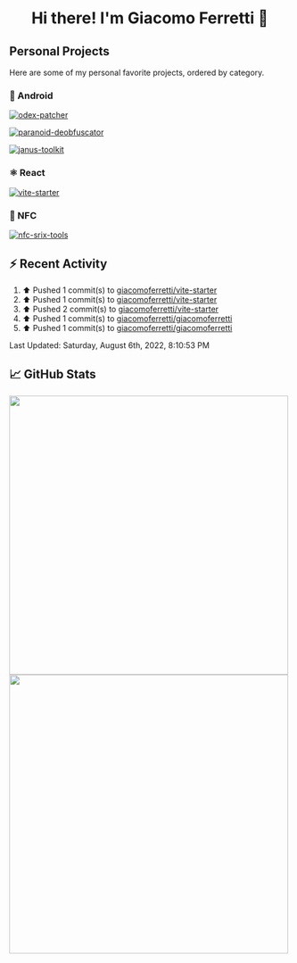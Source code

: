 <h1 align='center'>
  Hi there! I'm Giacomo Ferretti 👋
</h1>

<!--I'm Giacomo Ferretti, a student from Italy, full-stack developer and designer.-->

## Personal Projects

Here are some of my personal favorite projects, ordered by category.

### 🤖 Android
[![odex-patcher](https://github-readme-stats.vercel.app/api/pin/?username=giacomoferretti&repo=odex-patcher&bg_color=1E192F&title_color=7448FF&text_color=FFFFFF&hide_border=true)](https://github.com/giacomoferretti/odex-patcher)

[![paranoid-deobfuscator](https://github-readme-stats.vercel.app/api/pin/?username=giacomoferretti&repo=paranoid-deobfuscator&bg_color=1E192F&title_color=7448FF&text_color=FFFFFF&hide_border=true)](https://github.com/giacomoferretti/paranoid-deobfuscator)

[![janus-toolkit](https://github-readme-stats.vercel.app/api/pin/?username=giacomoferretti&repo=janus-toolkit&bg_color=1E192F&title_color=7448FF&text_color=FFFFFF&hide_border=true)](https://github.com/giacomoferretti/janus-toolkit)

<!--[![apk-modding-tools](https://github-readme-stats.vercel.app/api/pin/?username=giacomoferretti&repo=apk-modding-tools&bg_color=1E192F&title_color=7448FF&text_color=FFFFFF&hide_border=true)](https://github.com/giacomoferretti/apk-modding-tools)-->

### ⚛️ React
[![vite-starter](https://github-readme-stats.vercel.app/api/pin/?username=giacomoferretti&repo=vite-starter&bg_color=1E192F&title_color=7448FF&text_color=FFFFFF&hide_border=true)](https://github.com/giacomoferretti/vite-starter)

<!--### 📶 Wi-Fi
[![chopper](https://github-readme-stats.vercel.app/api/pin/?username=giacomoferretti&repo=chopper&bg_color=1E192F&title_color=7448FF&text_color=FFFFFF&hide_border=true)](https://github.com/giacomoferretti/chopper)

[![chopper-go](https://github-readme-stats.vercel.app/api/pin/?username=giacomoferretti&repo=chopper-go&bg_color=1E192F&title_color=7448FF&text_color=FFFFFF&hide_border=true)](https://github.com/giacomoferretti/chopper-go)-->

### 📶 NFC
[![nfc-srix-tools](https://github-readme-stats.vercel.app/api/pin/?username=giacomoferretti&repo=nfc-srix-tools&bg_color=1E192F&title_color=7448FF&text_color=FFFFFF&hide_border=true)](https://github.com/giacomoferretti/nfc-srix-tools)

## ⚡ Recent Activity

<!--RECENT_ACTIVITY:start-->
1. ⬆️ Pushed 1 commit(s) to [giacomoferretti/vite-starter](https://github.com/giacomoferretti/vite-starter)
2. ⬆️ Pushed 1 commit(s) to [giacomoferretti/vite-starter](https://github.com/giacomoferretti/vite-starter)
3. ⬆️ Pushed 2 commit(s) to [giacomoferretti/vite-starter](https://github.com/giacomoferretti/vite-starter)
4. ⬆️ Pushed 1 commit(s) to [giacomoferretti/giacomoferretti](https://github.com/giacomoferretti/giacomoferretti)
5. ⬆️ Pushed 1 commit(s) to [giacomoferretti/giacomoferretti](https://github.com/giacomoferretti/giacomoferretti)
<!--RECENT_ACTIVITY:end-->

<!--RECENT_ACTIVITY:last_update-->
Last Updated: Saturday, August 6th, 2022, 8:10:53 PM
<!--RECENT_ACTIVITY:last_update_end-->

## 📈 GitHub Stats

<img src="https://github-readme-stats.vercel.app/api?username=giacomoferretti&show_icons=true&bg_color=1E192F&title_color=7448FF&text_color=FFFFFF&icon_color=7448FF&hide_border=true&include_all_commits=true&count_private=true)" width="500">

<img src="https://github-readme-stats.vercel.app/api/top-langs/?username=giacomoferretti&bg_color=1E192F&title_color=7448FF&text_color=FFFFFF&hide_border=true&langs_count=8&layout=compact" width="500">
